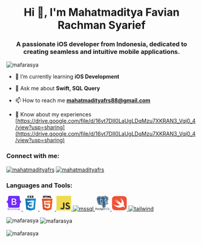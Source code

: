 <h1 align="center">Hi 👋, I'm Mahatmaditya Favian Rachman Syarief</h1>
<h3 align="center">A passionate iOS developer from Indonesia, dedicated to creating seamless and intuitive mobile applications.</h3>

<p align="left"> <img src="https://komarev.com/ghpvc/?username=mafarasya&label=Profile%20views&color=0e75b6&style=flat" alt="mafarasya" /> </p>

- 🌱 I’m currently learning **iOS Development**

- 💬 Ask me about **Swift, SQL Query**

- 📫 How to reach me **mahatmadityafrs88@gmail.com**

- 📄 Know about my experiences [https://drive.google.com/file/d/16vt7DlI0LaUgLDqMzu7XKRAN3_Vqi0_4/view?usp=sharing](https://drive.google.com/file/d/16vt7DlI0LaUgLDqMzu7XKRAN3_Vqi0_4/view?usp=sharing)

<h3 align="left">Connect with me:</h3>
<p align="left">
<a href="https://linkedin.com/in/mahatmadityafrs" target="blank"><img align="center" src="https://raw.githubusercontent.com/rahuldkjain/github-profile-readme-generator/master/src/images/icons/Social/linked-in-alt.svg" alt="mahatmadityafrs" height="30" width="40" /></a>
<a href="https://instagram.com/mahatmadityafrs" target="blank"><img align="center" src="https://raw.githubusercontent.com/rahuldkjain/github-profile-readme-generator/master/src/images/icons/Social/instagram.svg" alt="mahatmadityafrs" height="30" width="40" /></a>
</p>

<h3 align="left">Languages and Tools:</h3>
<p align="left"> <a href="https://getbootstrap.com" target="_blank" rel="noreferrer"> <img src="https://raw.githubusercontent.com/devicons/devicon/master/icons/bootstrap/bootstrap-plain-wordmark.svg" alt="bootstrap" width="40" height="40"/> </a> <a href="https://www.w3schools.com/css/" target="_blank" rel="noreferrer"> <img src="https://raw.githubusercontent.com/devicons/devicon/master/icons/css3/css3-original-wordmark.svg" alt="css3" width="40" height="40"/> </a> <a href="https://www.w3.org/html/" target="_blank" rel="noreferrer"> <img src="https://raw.githubusercontent.com/devicons/devicon/master/icons/html5/html5-original-wordmark.svg" alt="html5" width="40" height="40"/> </a> <a href="https://developer.mozilla.org/en-US/docs/Web/JavaScript" target="_blank" rel="noreferrer"> <img src="https://raw.githubusercontent.com/devicons/devicon/master/icons/javascript/javascript-original.svg" alt="javascript" width="40" height="40"/> </a> <a href="https://www.microsoft.com/en-us/sql-server" target="_blank" rel="noreferrer"> <img src="https://www.svgrepo.com/show/303229/microsoft-sql-server-logo.svg" alt="mssql" width="40" height="40"/> </a> <a href="https://www.postgresql.org" target="_blank" rel="noreferrer"> <img src="https://raw.githubusercontent.com/devicons/devicon/master/icons/postgresql/postgresql-original-wordmark.svg" alt="postgresql" width="40" height="40"/> </a> <a href="https://developer.apple.com/swift/" target="_blank" rel="noreferrer"> <img src="https://raw.githubusercontent.com/devicons/devicon/master/icons/swift/swift-original.svg" alt="swift" width="40" height="40"/> </a> <a href="https://tailwindcss.com/" target="_blank" rel="noreferrer"> <img src="https://www.vectorlogo.zone/logos/tailwindcss/tailwindcss-icon.svg" alt="tailwind" width="40" height="40"/> </a> </p>

<p><img align="left" src="https://github-readme-stats.vercel.app/api/top-langs?username=mafarasya&show_icons=true&locale=en&layout=compact" alt="mafarasya" /></p>

<p>&nbsp;<img align="center" src="https://github-readme-stats.vercel.app/api?username=mafarasya&show_icons=true&locale=en" alt="mafarasya" /></p>

<p><img align="center" src="https://github-readme-streak-stats.herokuapp.com/?user=mafarasya&" alt="mafarasya" /></p>
